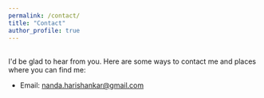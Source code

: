 ```yaml
---
permalink: /contact/
title: "Contact"
author_profile: true
---
```

<br>
I'd be glad to hear from you. Here are some ways to contact me and places where you can find me:

* Email: <a href="mailto:nanda.harishankar@gmail.com"><font color="52adc8">nanda.harishankar@gmail.com</font></a>
